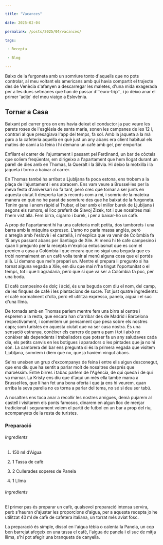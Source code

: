 ```yaml
---

title: "Vacances"

date: 2025-02-04

permalink: /posts/2025/04/vacances/

tags:

 - Recepta

 - Blog

---
```






Baixo de la furgoneta amb un somriure tonto d'aquells que no pots controlar, al meu voltant els americans amb qui havia compartit el trajecte des de Venècia s'afanyen a descarregar les maletes, d'una mida exagerada per a les dues setmanes que han de passar d'¨euro-trip¨, i jo deixo anar el primer 'adijo' del meu viatge a Eslovènia.




## Tornar a Casa




Baixant pel carrer gros on ens havia deixat el conductor ja puc veure les parets roses de l'església de santa maria, sonen les campanes de les 12 i, contrari al que presagiava l'app del temps, fa sol. Amb la jaqueta a la mà paro a la cafeteria aquella en què just un any abans era client habitual els matins de camí a la feina i hi demano un cafè amb gel, per emportar.




Enfilant el carrer de l'ajuntament i passant pel Ferdinand, un bar de còctels que solíem freqüentar, em dirigeixo a l'apartament que hem llogat durant un parell de dies amb en Thomas, la Queralt i la Silvia. Hi deixo la motxilla i la jaqueta i torno a baixar al carrer.




En Thomas també ha arribat a Ljubljana fa poca estona, ens trobem a la plaça de l'ajuntament i ens abracem. Ens vam veure a Brussel·les per la meva festa d'aniversari no fa tant, però crec que tornar a ser junts en aquesta ciutat li desperta tants records com a mi, i somriu de la mateixa manera en què no he parat de somriure des que he baixat de la furgoneta. Tenim gana i anem ràpid al Trubar, el bar amb el millor burek de Ljubljana i segons els rumors, el lloc preferit de Slavoj Zizek, tot i que nosaltres mai l'hem vist allà. Fem birra, cigarro i burek, i per a baixar-ho un cafè.




A prop de l'apartament hi ha una cafeteria molt petita, dos tamborets i una barra amb la màquina expresso. L'amo no parla massa anglès, però s'arregla amb l'eslovè i el castellà, i m'explica que va venir de Colòmbia fa 15 anys passant abans per Santiago de Xile. Al menú hi té cafe campesino i quan li pregunto per la recepta m'explica entusiasmat que es com el prenien a casa a Colòmbia i que encara que no sigui una beguda que es trobi normalment en un cafè volia tenir al menú alguna cosa que el portés allà. Li demano que me'n prepari un. Mentre el prepara li pregunto si ha tornat alguna vegada a Xile, em diu que mai n'ha tingut l'oportunitat o el temps, tot i que li agradaria, però que sí que va ser a Colòmbia fa poc, per una boda.




El cafè campesino és dolç i àcid, és una beguda com diu el nom, del camp, de les finques de cafè i les plantacions de sucre. Tot just quatre ingredients: el cafè normalment d'olla, però ell utilitza expresso, panela, aigua i el suc d'una llima.




De tornada amb en Thomas parlem mentre fem una birra al centre i esperem a la resta, que encara han d'arribar des de Madrid i Barcelona respectivament, i comentem un pensament que pesa sobre els nostres caps; som turistes en aquesta ciutat que va ser casa nostra. És una sensació estranya, conèixer els carrers de pam a pam i tot i això no conèixer als dependents i treballadors que potser fa un any saludaves cada dia, els petits canvis en les botigues i aparadors o les pintades que ja no hi són. La cambrera del bar ens pregunta si és la primera vegada que visitem Ljubljana, somriem i diem que no, que ja havíem vingut abans.




Se'ns uneixen un grup d'excompanys de feina i entre ells algun desconegut, que ens diu que ha sentit a parlar molt de nosaltres després que marxéssim. Entre birres i tabac parlem de l'Agència, de qui queda i de qui va marxar. La Kristy ens diu que d'aquí un més ella també marxa a Brussel·les, que li han fet una bona oferta i que ja ens hi veurem, quan arriba la seva parella no es torna a parlar del tema, no sé si deu ser tabú.




A nosaltres ens toca anar a recollir les nostres amigues, demà pujarem al castell i visitarem els ponts famosos, dinarem en algun lloc de menjar tradicional i segurament veiem el partit de futbol en un bar a prop del riu, acompanyats de la resta de turistes.







### Preparació




###### Ingredients




1. 150 ml d'Aigua

2. 1 Tassa de cafè

3. 2 Cullerades soperes de Panela

4. 1 Llima

###### Ingredients




El primer pas és preparar un cafè, qualsevol preparació intensa servira, però s'hauran d'ajustar les proporcions d'aigua, per a aquesta recepta jo he utilitzat 40 ml de cafè de cafetera italiana, un torrat més aviat fosc.




La preparació és simple, dissol en l'aigua tèbia o calenta la Panela, un cop ben barrejat afegeix en una tassa el cafè, l'aigua de panela i el suc de mitja llima, s'hi pot afegir una branqueta de canyella.


